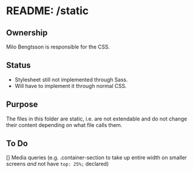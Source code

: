# README: /static

## Ownership
Milo Bengtsson is responsible for the CSS.


## Status
* Stylesheet still not implemented through Sass.
* Will have to implement it through normal CSS.


## Purpose
The files in this folder are static, i.e. are not extendable and do not change their content depending on what file calls them. 

## To Do
[] Media queries (e.g. .container-section to take up entire width on smaller screens *and* not have `top: 25%;` declared)